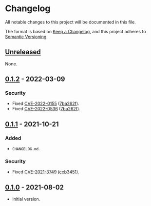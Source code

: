 # Changelog

All notable changes to this project will be documented in this file.

The format is based on [Keep a Changelog](https://keepachangelog.com/en/1.1.0/), and this project adheres to [Semantic Versioning](https://semver.org/spec/v2.0.0.html).

## [Unreleased]

None.

## [0.1.2] - 2022-03-09

### Security

- Fixed [CVE-2022-0155](https://github.com/advisories/GHSA-74fj-2j2h-c42q/) ([7ba262f](https://github.com/standard-numbers/isbn-ranges/commit/7ba262f8d0b617aff6fd3a73394d80f32b1da62b)).
- Fixed [CVE-2022-0536](https://github.com/advisories/GHSA-pw2r-vq6v-hr8c/) ([7ba262f](https://github.com/standard-numbers/isbn-ranges/commit/7ba262f8d0b617aff6fd3a73394d80f32b1da62b)).

## [0.1.1] - 2021-10-21

### Added

- `CHANGELOG.md`.

### Security

- Fixed [CVE-2021-3749](https://github.com/advisories/GHSA-cph5-m8f7-6c5x/) ([ccb3451](https://github.com/standard-numbers/isbn-ranges/commit/ccb3451e0966abfe5c1f6c6b7181a366782a84bc)).

## [0.1.0] - 2021-08-02

- Initial version.

[Unreleased]: https://github.com/standard-numbers/isbn-ranges/compare/v0.1.2...HEAD/
[0.1.2]: https://github.com/standard-numbers/isbn-ranges/releases/tag/v0.1.2/
[0.1.1]: https://github.com/standard-numbers/isbn-ranges/releases/tag/v0.1.1/
[0.1.0]: https://github.com/standard-numbers/isbn-ranges/releases/tag/v0.1.0/
